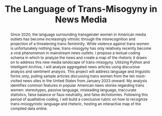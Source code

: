 ---
pid: g2024bliziotis
done: true
title: The Language of Trans-Misogyny in News Media
category: Grad Fellowship Project
tags:
- text-analysis
cohort_year: '2024'
abstract: 'Since 2020, the language surrounding transgender women in American media
  outlets has become increasingly vitriolic through the misrecognition and projection
  of a threatening trans-femininity. While violence against trans women is unfortunately
  nothing new, trans-misogyny has only relatively recently become a viral phenomenon
  in mainstream news outlets. I propose a textual coding schema in which to analyze
  the news and create a map of the rhetoric it draws on to address this new media
  landscape of trans-misogyny. Utilizing Python and Intelligent Archive, I will analyze
  aggregated news articles using discursive analysis and sentiment analysis. This
  project will address language and linguistic forms only, pulling sample articles
  discussing trans women from the ten most-visited news sites in the United States
  from January 2023 onward. My analysis identifies common features in popular American
  news stories regarding trans women: stereotypes, passive language, misleading language,
  inaccurate statistics, false balance or faux-neutrality, and false dichotomies.
  Following this period of qualitative coding, I will build a conclusive rubric on
  how to recognize trans-misogynistic language and rhetoric, hosting an interactive
  map of the compiled data online.'
pis:
- bliziotis
order: '062'
layout: project
---